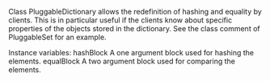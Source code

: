 Class PluggableDictionary allows the redefinition of hashing and equality by clients. This is in particular useful if the clients know about specific properties of the objects stored in the dictionary. See the class comment of PluggableSet for an example.

Instance variables:
	hashBlock	<BlockContext>	A one argument block used for hashing the elements.
	equalBlock	<BlockContext>	A two argument block used for comparing the elements.
